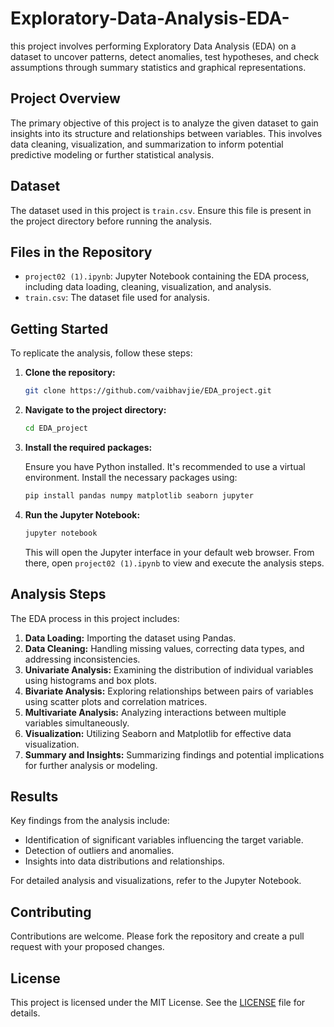 # Exploratory-Data-Analysis-EDA-
this project involves performing Exploratory Data Analysis (EDA) on a dataset to uncover patterns, detect anomalies, test hypotheses, and check assumptions through summary statistics and graphical representations.

## Project Overview

The primary objective of this project is to analyze the given dataset to gain insights into its structure and relationships between variables. This involves data cleaning, visualization, and summarization to inform potential predictive modeling or further statistical analysis.

## Dataset

The dataset used in this project is `train.csv`. Ensure this file is present in the project directory before running the analysis.

## Files in the Repository

- `project02 (1).ipynb`: Jupyter Notebook containing the EDA process, including data loading, cleaning, visualization, and analysis.
- `train.csv`: The dataset file used for analysis.

## Getting Started

To replicate the analysis, follow these steps:

1. **Clone the repository:**

   ```bash
   git clone https://github.com/vaibhavjie/EDA_project.git
   ```

2. **Navigate to the project directory:**

   ```bash
   cd EDA_project
   ```

3. **Install the required packages:**

   Ensure you have Python installed. It's recommended to use a virtual environment. Install the necessary packages using:

   ```bash
   pip install pandas numpy matplotlib seaborn jupyter
   ```

4. **Run the Jupyter Notebook:**

   ```bash
   jupyter notebook
   ```

   This will open the Jupyter interface in your default web browser. From there, open `project02 (1).ipynb` to view and execute the analysis steps.

## Analysis Steps

The EDA process in this project includes:

1. **Data Loading:** Importing the dataset using Pandas.
2. **Data Cleaning:** Handling missing values, correcting data types, and addressing inconsistencies.
3. **Univariate Analysis:** Examining the distribution of individual variables using histograms and box plots.
4. **Bivariate Analysis:** Exploring relationships between pairs of variables using scatter plots and correlation matrices.
5. **Multivariate Analysis:** Analyzing interactions between multiple variables simultaneously.
6. **Visualization:** Utilizing Seaborn and Matplotlib for effective data visualization.
7. **Summary and Insights:** Summarizing findings and potential implications for further analysis or modeling.

## Results

Key findings from the analysis include:

- Identification of significant variables influencing the target variable.
- Detection of outliers and anomalies.
- Insights into data distributions and relationships.

For detailed analysis and visualizations, refer to the Jupyter Notebook.

## Contributing

Contributions are welcome. Please fork the repository and create a pull request with your proposed changes.

## License

This project is licensed under the MIT License. See the [LICENSE](LICENSE) file for details.
